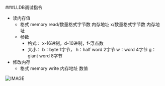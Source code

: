 ###LLDB调试指令

- 读内存值
  - 格式
    memory read/数量格式字节数  内存地址
    x/数量格式字节数  内存地址
  - 参数
    - 格式：
      x-16进制，d-10进制，f-浮点数
    - 大小：
      b：byte 1字节，
      h：half word 2字节
      w：word 4字节
      g：giant word 8字节
- 修改内存
  - 格式
    memory write 内存地址 数值

![IMAGE](https://i.loli.net/2019/01/14/5c3c02218178f.jpg)


